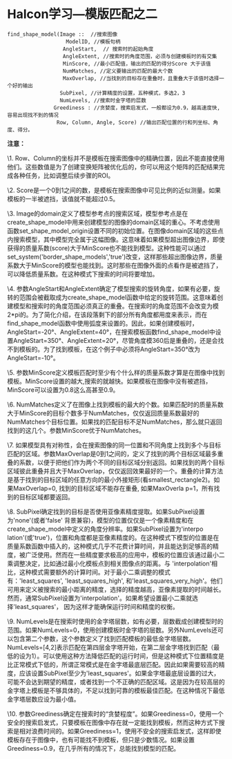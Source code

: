 # Halcon学习—模版匹配之二

```
find_shape_model(Image ::  //搜索图像
                   ModelID, //模板句柄
                  AngleStart,  // 搜索时的起始角度
                  AngleExtent, //搜索时的角度范围，必须与创建模板时的有交集
                  MinScore, //最小匹配值，输出的匹配的得分Score 大于该值
                  NumMatches, //定义要输出的匹配的最大个数
                  MaxOverlap, //当找到的目标存在重叠时，且重叠大于该值时选择一个好的输出
                 SubPixel, //计算精度的设置，五种模式，多选2，3
                 NumLevels, //搜索时金字塔的层数
               Greediness : //贪婪度，搜索启发式，一般都设为0.9，越高速度快,容易出现找不到的情况
                Row, Column, Angle, Score) //输出匹配位置的行和列坐标、角度、得分。
```



**注意：**

\1. Row、Column的坐标并不是模板在搜索图像中的精确位置，因此不能直接使用他们。这些数值是为了创建变换矩阵被优化后的，你可以用这个矩阵的匹配结果完成各种任务，比如调整后续步骤的ROI。

\2. Score是一个0到1之间的数，是模板在搜索图像中可见比例的近似测量。如果模板的一半被遮挡，该值就不能超过0.5。

\3. Image的domain定义了模型参考点的搜索区域，模型参考点是在create_shape_model中用来创建模型的图像的domain区域的重心。不考虑使用函数set_shape_model_origin设置不同的初始位置。在图像domain区域的这些点内搜索模型，其中模型完全属于这幅图像。这意味着如果模型超出图像边界，即使获得的质量系数(score)大于MinScore也不能找到模型。这种性能可以通过set_system('border_shape_models','true')改变，这样那些超出图像边界，质量系数大于MinScore的模型也能找到。这时那些在图像外面的点看作是被遮挡了，可以降低质量系数。在这种模式下搜索的时间将要增加。

\4. 参数AngleStart和AngleExtent确定了模型搜索的旋转角度，如果有必要，旋转的范围会被截取成为create_shape_model函数中给定的旋转范围。这意味着创建模型和搜索时的角度范围必须真正的重叠。在搜索时的角度范围不会改变为模2*pi的。为了简化介绍，在该段落剩下的部分所有角度都用度来表示，而在find_shape_model函数中使用弧度来设置的。因此，如果创建模板时，AngleStart=-20°、AngleExtent=40°，在搜索模板函数find_shape_model中设置AngleStart=350°、AngleExtent=20°，尽管角度模360后是重叠的，还是会找不到模板的。为了找到模板，在这个例子中必须将AngleStart=350°改为AngleStart=-10°。

\5. 参数MinScore定义模板匹配时至少有个什么样的质量系数才算是在图像中找到模板。MinScore设置的越大,搜索的就越快。如果模板在图像中没有被遮挡，MinScore可以设置为0.8这么高甚至0.9。

\6. NumMatches定义了在图像上找到模板的最大的个数。如果匹配时的质量系数大于MinScore的目标个数多于NumMatches，仅仅返回质量系数最好的NumMatches个目标位置。如果找的匹配目标不足NumMatches，那么就只返回找到的这几个。参数MinScore优于NumMatches。

\7. 如果模型具有对称性，会在搜索图像的同一位置和不同角度上找到多个与目标匹配的区域。参数MaxOverlap是0到1之间的，定义了找到的两个目标区域最多重叠的系数，以便于把他们作为两个不同的目标区域分别返回。如果找到的两个目标区域彼此重叠并且大于MaxOverlap，仅仅返回效果最好的一个。重叠的计算方法是基于找到的目标区域的任意方向的最小外接矩形(看smallest_rectangle2)。如果MaxOverlap=0, 找到的目标区域不能存在重叠, 如果MaxOverla p=1，所有找到的目标区域都要返回。

\8. SubPixel确定找到的目标是否使用亚像素精度提取。如果SubPixel设置为'none'(或者'false' 背景兼容)，模型的位置仅仅是一个像素精度和在create_shape_model中定义的角度分辨率。如果SubPixel设置为'interpo lation'(或'true')，位置和角度都是亚像素精度的。在这种模式下模型的位置是在质量系数函数中插入的，这种模式几乎不花费计算时间，并且能达到足够高的精度，被广泛使用。然而在一些精度要求极高的应用中，模板的位置应该通过最小二乘调整决定，比如通过最小化模板点到相关图像点的距离。与 'interpolation'相比，这种模式需要额外的计算时间。对于最小二乘调整的模式有：'least_squares', 'least_squares_high', 和'least_squares_very_high'。他们可用来定义被搜索的最小距离的精度，选择的精度越高，亚像素提取的时间越长。然而，通常SubPixel设置为'interpolation'。如果希望设置最小二乘就选择'least_squares'， 因为这样才能确保运行时间和精度的权衡。

\9. NumLevels是在搜索时使用的金字塔层数，如有必要，层数截成创建模型时的范围。如果NumLevels=0，使用创建模板时金字塔的层数。另外NumLevels还可以包含第二个参数，这个参数定义了找到匹配模板的最低金字塔层数。NumLevels=[4,2]表示匹配在第四层金字塔开始，在第二层金字塔找到匹配（最低的设为1）。可以使用这种方法降低匹配的运行时间，但是这种模式下位置精度是比正常模式下低的，所谓正常模式是在金字塔最底层匹配。因此如果需要较高的精度，应该设置SubPixel至少为'least_squares'。如果金字塔最底层设置的过大，可能不会达到期望的精度，或者找到一个不正确的匹配区域。这是因为在较高层的金字塔上模板是不够具体的，不足以找到可靠的模板最佳匹配。在这种情况下最低金字塔层数应设为最小值。

\10. 参数Greediness确定在搜索时的“贪婪程度”。如果Greediness=0，使用一个安全的搜索启发式，只要模板在图像中存在就一定能找到模板，然而这种方式下搜索是相对浪费时间的。如果Greediness=1，使用不安全的搜索启发式，这样即使模板存在于图像中，也有可能找不到模板，但只是少数情况。如果设置Greediness=0.9，在几乎所有的情况下，总能找到模型的匹配。

